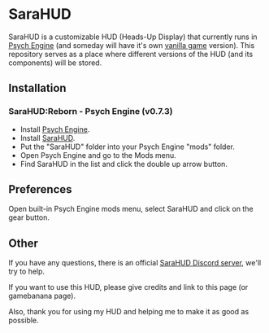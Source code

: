 # SaraHUD

SaraHUD is a customizable HUD (Heads-Up Display) that currently runs in [Psych Engine](https://github.com/ShadowMario/FNF-PsychEngine) (and someday will have it's own [vanilla game](https://github.com/FunkinCrew/Funkin) version).
This repository serves as a place where different versions of the HUD (and its components) will be stored.
## Installation

### SaraHUD:Reborn - Psych Engine (v0.7.3)
- Install [Psych Engine](https://github.com/ShadowMario/FNF-PsychEngine).
- Install [SaraHUD](https://github.com/Novikond/sarahud).
- Put the "SaraHUD" folder into your Psych Engine "mods" folder.
- Open Psych Engine and go to the Mods menu.
- Find SaraHUD in the list and click the double up arrow button.
## Preferences

Open built-in Psych Engine mods menu, select SaraHUD and click on the gear button.
## Other

If you have any questions, there is an official [SaraHUD Discord server](https://discord.gg/T4AzfvsXtb), we'll try to help.

If you want to use this HUD, please give credits and link to this page (or gamebanana page).

Also, thank you for using my HUD and helping me to make it as good as possible.
